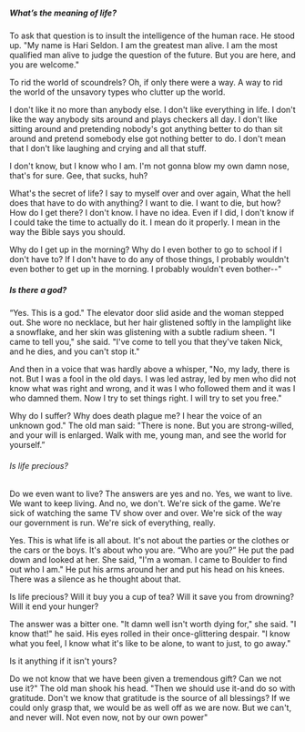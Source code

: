 ﻿##### What’s the meaning of life?

To ask that question is to insult the intelligence of the human race.
He stood up. "My name is Hari Seldon. I am the greatest man alive. I am the most
qualified man alive to judge the question of the future. But you are here, and you are
welcome."

To rid the world of scoundrels? Oh, if only there were a way. A way to rid the world of the unsavory types who clutter up the world.

I don't like it no more than anybody else. I don't like everything in life. I don't like the way anybody sits around and plays checkers all day. I don't like sitting around and pretending nobody's got anything better to do than sit around and pretend somebody else got nothing better to do. I don't mean that I don't like laughing and crying and all that stuff. 

I don't know, but I know who I am. I'm not gonna blow my own damn nose, that's for sure. Gee, that sucks, huh?

What's the secret of life? I say to myself over and over again, What the hell does that have to do with anything? I want to die. I want to die, but how? How do I get there? I don't know. I have no idea. Even if I did, I don't know if I could take the time to actually do it. I mean do it properly. I mean in the way the Bible says you should.

Why do I get up in the morning? Why do I even bother to go to school if I don't have to? If I don't have to do any of those things, I probably wouldn't even bother to get up in the morning. I probably wouldn't even bother--"


##### Is there a god?

“Yes. This is a god."
The elevator door slid aside and the woman stepped out. She wore no necklace, but her hair glistened softly in the lamplight like a snowflake, and her skin was glistening with a subtle radium sheen. "I came to tell you," she said. "I've come to tell you that they've taken Nick, and he dies, and you can't stop it." 

And then in a voice that was hardly above a whisper, "No, my lady, there is not. But I was a fool in the old days. I was led astray, led by men who did not know what was right and wrong, and it was I who followed them and it was I who damned them. Now I try to set things right. I will try to set you free."

Why do I suffer? Why does death plague me? I hear the voice of an unknown god."
The old man said: "There is none. But you are strong-willed, and your will is enlarged. Walk with me, young man, and see the world for yourself.”


###### Is life precious?

Do we even want to live? The answers are yes and no. Yes, we want to live. We want to keep living. And no, we don't. We're sick of the game. We're sick of watching the same TV show over and over. We're sick of the way our government is run. We're sick of everything, really.

Yes. This is what life is all about.
 It's not about the parties or the clothes or the cars or the boys. It's about who you are.
“Who are you?”
 He put the pad down and looked at her.
 She said, "I'm a woman. I came to Boulder to find out who I am."
 He put his arms around her and put his head on his knees.
 There was a  silence as he thought about that.

Is life precious?
Will it buy you a cup of tea? Will it save you from drowning? Will it end your hunger? 

 The answer was a bitter one.
 "It damn well isn't worth dying for," she said.
 "I know that!" he said. His eyes rolled in their once-glittering despair. "I know what you feel, I know what it's like to be alone, to want to just, to go away." 

Is it anything if it isn't yours?

Do we not know that we have been given a tremendous gift? Can we not use it?"
The old man shook his head. 
"Then we should use it-and do so with gratitude. Don't we know that gratitude is the source of all blessings? If we could only grasp that, we would be as well off as we are now. But we can't, and never will. Not even now, not by our own power"
